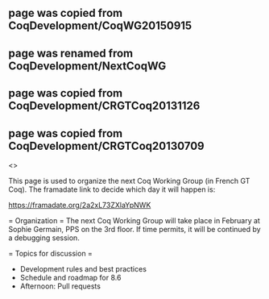 ## page was copied from CoqDevelopment/CoqWG20150915
## page was renamed from CoqDevelopment/NextCoqWG
## page was copied from CoqDevelopment/CRGTCoq20131126
## page was copied from CoqDevelopment/CRGTCoq20130709
<<TableOfContents>>

This page is used to organize the next Coq Working Group (in French GT Coq).
The framadate link to decide which day it will happen is:

  https://framadate.org/2a2xL73ZXlaYpNWK

= Organization =
The next Coq Working Group will take place in February at Sophie Germain, PPS on the 3rd floor. If time permits, it will be continued by a debugging session.

= Topics for discussion =
 * Development rules and best practices
 * Schedule and roadmap for 8.6
 * Afternoon: Pull requests

